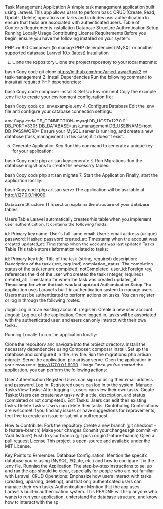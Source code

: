 Task Management Application
A simple task management application built using Laravel. This app allows users to perform basic CRUD (Create, Read, Update, Delete) operations on tasks and includes user authentication to ensure that tasks are associated with authenticated users.
Table of Contents
Requirements
Installation
Database Structure
Authentication Setup
Running Locally
Usage
Contributing
License
Requirements
Before you begin, ensure you have the following installed on your system:

PHP >= 8.0
Composer (to manage PHP dependencies)
MySQL or another supported database
Laravel 10.x (latest)
Installation
1. Clone the Repository
Clone the project repository to your local machine:

bash
Copy code
git clone https://github.com/mo7amed-awad/task2
cd task-management
2. Install Dependencies
Run the following command to install all required PHP dependencies:

bash
Copy code
composer install
3. Set Up Environment
Copy the example .env file to create your environment configuration file:

bash
Copy code
cp .env.example .env
4. Configure Database
Edit the .env file and configure your database connection settings:

env
Copy code
DB_CONNECTION=mysql
DB_HOST=127.0.0.1
DB_PORT=3306
DB_DATABASE=task_management
DB_USERNAME=root
DB_PASSWORD=
Ensure your MySQL server is running, and create a new database (task_management in this case) if it doesn’t exist.

5. Generate Application Key
Run this command to generate a unique key for your application:

bash
Copy code
php artisan key:generate
6. Run Migrations
Run the database migrations to create the necessary tables:

bash
Copy code
php artisan migrate
7. Start the Application
Finally, start the application locally:

bash
Copy code
php artisan serve
The application will be available at http://127.0.0.1:8000.

Database Structure
This section explains the structure of your database tables:

Users Table
Laravel automatically creates this table when you implement user authentication. It contains the following fields:

id: Primary key
name: User's full name
email: User's email address (unique)
password: Hashed password
created_at: Timestamp when the account was created
updated_at: Timestamp when the account was last updated
Tasks Table
This table stores information related to tasks:

id: Primary key
title: Title of the task (string, required)
description: Description of the task (text, required)
completion_status: The completion status of the task (enum: completed, notCompleted)
user_id: Foreign key, references the id of the user who created the task (integer, required)
created_at: Timestamp for when the task was created
updated_at: Timestamp for when the task was last updated
Authentication Setup
The application uses Laravel's built-in authentication system to manage users. Users must be authenticated to perform actions on tasks. You can register or log in through the following routes:

/login: Log in to an existing account.
/register: Create a new user account.
/logout: Log out of the application.
Once logged in, tasks will be associated with the authenticated user, and users can only interact with their own tasks.

Running Locally
To run the application locally:

Clone the repository and navigate into the project directory.
Install the necessary dependencies using Composer: composer install.
Set up the database and configure it in the .env file.
Run the migrations: php artisan migrate.
Serve the application: php artisan serve.
Open the application in your browser at http://127.0.0.1:8000.
Usage
Once you’ve started the application, you can perform the following actions:

User Authentication
Register: Users can sign up using their email address and password.
Log in: Registered users can log in to the system.
Manage Tasks
View Tasks: After logging in, users can view their own tasks.
Create Tasks: Users can create new tasks with a title, description, and status (completed or not completed).
Edit Tasks: Users can edit their existing tasks.
Delete Tasks: Users can delete their tasks.
Contributing
Contributions are welcome! If you find any issues or have suggestions for improvements, feel free to create an issue or submit a pull request.

How to Contribute:
Fork the repository
Create a new branch (git checkout -b feature-branch)
Make your changes
Commit your changes (git commit -m 'Add feature')
Push to your branch (git push origin feature-branch)
Open a pull request
License
This project is open-source and available under the MIT License.

Key Points to Remember:
Database Configuration: Mention the specific database you're using (MySQL, SQLite, etc.) and how to configure it in the .env file.
Running the Application: The step-by-step instructions to set up and run the app should be clear, especially for people who are not familiar with Laravel.
CRUD Operations: Emphasize how users interact with tasks (creating, updating, deleting), and that only authenticated users can manage their own tasks.
Authentication: Mention that the app uses Laravel's built-in authentication system.
This README will help anyone who wants to run your application, understand the database structure, and know how to interact with the ap